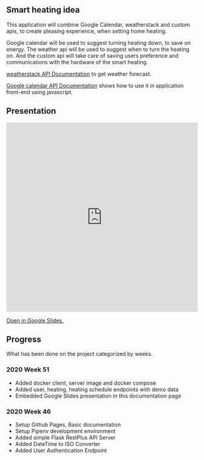 ## Smart heating idea

This application will combine Google Calendar, weatherstack and custom apis, to create pleasing experience, when setting home heating.

Google calendar will be used to suggest turning heating down, to save on energy. The weather api will be used to suggest when to turn the heating on. And the custom api will take care of saving users preference and communications with the hardware of the smart heating.

[weatherstack API Documentation](https://weatherstack.com/documentation) to get weather forecast.

[Google calendar API Documentation](https://developers.google.com/calendar/quickstart/js) shows how to use it in application front-end using javascript.

## Presentation

<iframe
	src="https://docs.google.com/presentation/d/e/2PACX-1vSO904qsEWZtYYJj0k5hRa-N7hP1Nw7re1mie4I6P3UwPCWP2sxf8n5DNaUURPa8YMYT80HOB_rb-6w/embed?start=false&loop=false&delayms=60000"
	frameborder="0"
	allowfullscreen="true"
	mozallowfullscreen="true"
	webkitallowfullscreen="true"
	style="
		width: 100%;
		height: 500px;
	"
></iframe>

[Open in Google Slides.](https://docs.google.com/presentation/d/1CLocuMqYReHWZoPJi0ToZj_qzAQEAYn0Rd3DMnzcdIg/edit?usp=sharing)

## Progress

What has been done on the project categorized by weeks.

### 2020 Week 51

- Added docker client, server image and docker compose
- Added user, heating, heating schedule endpoints with demo data
- Embedded Google Slides presentation in this documentation page

### 2020 Week 46

- Setup Github Pages, Basic documentation
- Setup Pipenv development environment
- Added simple Flask RestPlus API Server
- Added DateTime to ISO Converter
- Added User Authentication Endpoint
